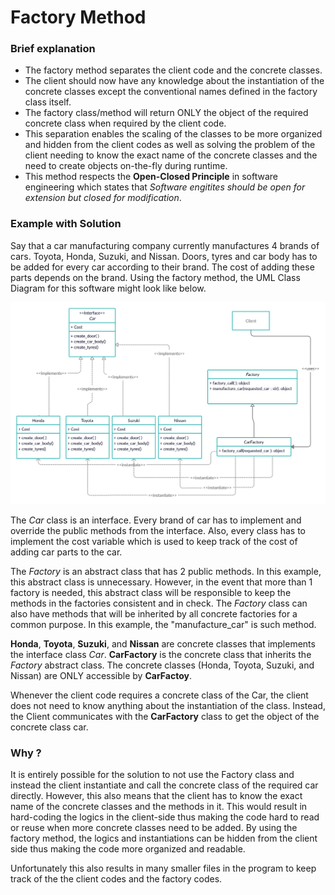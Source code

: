 # Factory Method

### Brief explanation
- The factory method separates the client code and the concrete classes.
- The client should now have any knowledge about the instantiation of the concrete classes except the conventional names defined in the factory class itself.
- The factory class/method will return ONLY the object of the required concrete class when required by the client code.
- This separation enables the scaling of the classes to be more organized and hidden from the client codes as well as solving the problem of the client needing to know the exact name of the concrete classes and the need to create objects on-the-fly during runtime.
- This method respects the **Open-Closed Principle** in software engineering which states that _Software engitites should be open for extension but closed for modification_.

### Example with Solution
Say that a car manufacturing company currently manufactures 4 brands of cars. Toyota, Honda, Suzuki, and Nissan. Doors, tyres and car body has to be added for every car according to their brand. The cost of adding these parts depends on the brand. Using the factory method, the UML Class Diagram for this software might look like below.

![UML Class Diagram](Factory_UML.png)

The _Car_ class is an interface. Every brand of car has to implement and override the public methods from the interface. Also, every class has to implement the cost variable which is used to keep track of the cost of adding car parts to the car.

The _Factory_ is an abstract class that has 2 public methods. In this example, this abstract class is unnecessary. However, in the event that more than 1 factory is needed, this abstract class will be responsible to keep the methods in the factories consistent and in check. The _Factory_ class can also have methods that will be inherited by all concrete factories for a common purpose. In this example, the "manufacture_car" is such method.

**Honda**, **Toyota**, **Suzuki**, and **Nissan** are concrete classes that implements the interface class _Car_. **CarFactory** is the concrete class that inherits the _Factory_ abstract class. The concrete classes (Honda, Toyota, Suzuki, and Nissan) are ONLY accessible by **CarFactoy**.

Whenever the client code requires a concrete class of the Car, the client does not need to know anything about the instantiation of the class. Instead, the Client communicates with the **CarFactory** class to get the object of the concrete class car.

### Why ?

It is entirely possible for the solution to not use the Factory class and instead the client instantiate and call the concrete class of the required car directly. However, this also means that the client has to know the exact name of the concrete classes and the methods in it. This would result in hard-coding the logics in the client-side thus making the code hard to read or reuse when more concrete classes need to be added. By using the factory method, the logics and instantiations can be hidden from the client side thus making the code more organized and readable.

Unfortunately this also results in many smaller files in the program to keep track of the the client codes and the factory codes.